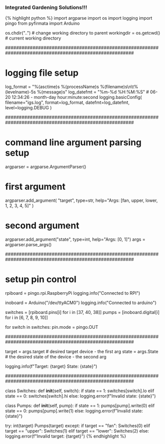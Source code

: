 ### Integrated Gardening Solutions!!!
{% highlight python %}
import argparse
import os
import logging
import pingo
from pyfirmata import Arduino

os.chdir("..")  # change working directory to parent
workingdir = os.getcwd()  # current working directory

#######################################################################################################

# logging file setup
log_format = "%(asctime)s %(processName)s %(filename)s\n\t%(levelname)-5s %(message)s"
log_datefmt = "%m-%d %H:%M:%S"  # 06-20 12:34:26 - month-day hour:minute:second
logging.basicConfig(
    filename="igs.log", format=log_format, datefmt=log_datefmt, level=logging.DEBUG
)

#######################################################################################################

# command line argument parsing setup
argparser = argparse.ArgumentParser()
# first argument
argparser.add_argument(
    "target", type=str, help="Args: [fan, upper, lower, 1, 2, 3, 4, 5]"
)
# second argument
argparser.add_argument("state", type=int, help="Args: [0, 1]")
args = argparser.parse_args()

#######################################################################################################

# setup pin control
rpiboard = pingo.rpi.RaspberryPi
logging.info("Connected to RPI")

inoboard = Arduino("/dev/ttyACM0")
logging.info("Connected to arduino")

switches = [rpiboard.pins[i] for i in [37, 40, 38]]
pumps = [inoboard.digital[i] for i in [6, 7, 8, 9, 10]]

for switch in switches:
    pin.mode = pingo.OUT

#######################################################################################################

target = args.target  # desired target device - the first arg
state = args.State  # the desired state of the device - the second arg

logging.info(f"Target: {target} State: {state}")

#######################################################################################################


class Switches:
    def __init__(self, switch):
        if state == 1:
            switches[switch].lo
        elif state == 0:
            switches[switch].hi
        else:
            logging.error(f"Invalid state: {state}")


class Pumps:
    def __init__(self, pump):
        if state == 1:
            pumps[pump].write(0)
        elif state == 0:
            pumps[pump].write(1)
        else:
            logging.error(f"Invalid state: {state}")

try:
    int(target)
    Pumps(target)
except:
    if target == "fan":
        Switches(0)
    elif target == "upper":
        Switches(1)
    elif target == "lower":
        Switches(2)
    else:
        logging.error(f"Invalid target: {target}")
{% endhighlight %}
